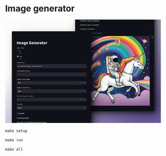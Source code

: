 # Image generator
![](/assets/screenshot.png)

```
make setup
```
```
make run
```
```
make all
```

